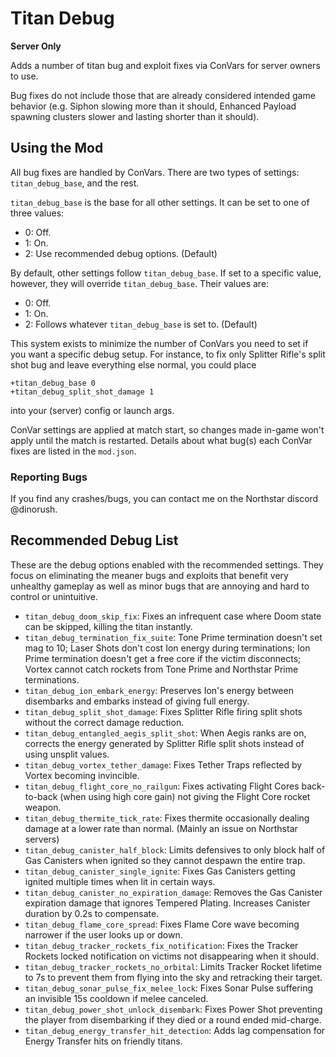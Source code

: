 # Titan Debug

**Server Only**

Adds a number of titan bug and exploit fixes via ConVars for server owners to use.

Bug fixes do not include those that are already considered intended game behavior (e.g. Siphon slowing more than it should, Enhanced Payload spawning clusters slower and lasting shorter than it should).

## Using the Mod

All bug fixes are handled by ConVars. There are two types of settings: `titan_debug_base`, and the rest.

`titan_debug_base` is the base for all other settings. It can be set to one of three values:

- 0: Off.
- 1: On.
- 2: Use recommended debug options. (Default)

By default, other settings follow `titan_debug_base`. If set to a specific value, however, they will override `titan_debug_base`. Their values are:

- 0: Off.
- 1: On.
- 2: Follows whatever `titan_debug_base` is set to. (Default)

This system exists to minimize the number of ConVars you need to set if you want a specific debug setup. For instance, to fix only Splitter Rifle's split shot bug and leave everything else normal, you could place
```
+titan_debug_base 0
+titan_debug_split_shot_damage 1
```
into your (server) config or launch args.

ConVar settings are applied at match start, so changes made in-game won't apply until the match is restarted. Details about what bug(s) each ConVar fixes are listed in the `mod.json`.

### Reporting Bugs

If you find any crashes/bugs, you can contact me on the Northstar discord @dinorush.

## Recommended Debug List

These are the debug options enabled with the recommended settings. They focus on eliminating the meaner bugs and exploits that benefit very unhealthy gameplay as well as minor bugs that are annoying and hard to control or unintuitive.

- `titan_debug_doom_skip_fix`: Fixes an infrequent case where Doom state can be skipped, killing the titan instantly.
- `titan_debug_termination_fix_suite`: Tone Prime termination doesn't set mag to 10; Laser Shots don't cost Ion energy during terminations; Ion Prime termination doesn't get a free core if the victim disconnects; Vortex cannot catch rockets from Tone Prime and Northstar Prime terminations.
- `titan_debug_ion_embark_energy`: Preserves Ion's energy between disembarks and embarks instead of giving full energy.
- `titan_debug_split_shot_damage`: Fixes Splitter Rifle firing split shots without the correct damage reduction.
- `titan_debug_entangled_aegis_split_shot`: When Aegis ranks are on, corrects the energy generated by Splitter Rifle split shots instead of using unsplit values.
- `titan_debug_vortex_tether_damage`: Fixes Tether Traps reflected by Vortex becoming invincible.
- `titan_debug_flight_core_no_railgun`: Fixes activating Flight Cores back-to-back (when using high core gain) not giving the Flight Core rocket weapon.
- `titan_debug_thermite_tick_rate`: Fixes thermite occasionally dealing damage at a lower rate than normal. (Mainly an issue on Northstar servers)
- `titan_debug_canister_half_block`: Limits defensives to only block half of Gas Canisters when ignited so they cannot despawn the entire trap.
- `titan_debug_canister_single_ignite`: Fixes Gas Canisters getting ignited multiple times when lit in certain ways.
- `titan_debug_canister_no_expiration_damage`: Removes the Gas Canister expiration damage that ignores Tempered Plating. Increases Canister duration by 0.2s to compensate.
- `titan_debug_flame_core_spread`: Fixes Flame Core wave becoming narrower if the user looks up or down.
- `titan_debug_tracker_rockets_fix_notification`: Fixes the Tracker Rockets locked notification on victims not disappearing when it should.
- `titan_debug_tracker_rockets_no_orbital`: Limits Tracker Rocket lifetime to 7s to prevent them from flying into the sky and retracking their target.
- `titan_debug_sonar_pulse_fix_melee_lock`: Fixes Sonar Pulse suffering an invisible 15s cooldown if melee canceled.
- `titan_debug_power_shot_unlock_disembark`: Fixes Power Shot preventing the player from disembarking if they died or a round ended mid-charge.
- `titan_debug_energy_transfer_hit_detection`: Adds lag compensation for Energy Transfer hits on friendly titans.
